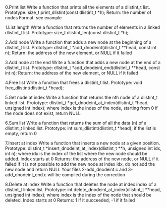 0.Print list Write a function that prints all the elements of a dlistint_t list.
Prototype: size_t print_dlistint(const dlistint_t *h); Return: the number of nodes Format: see example

1.List length Write a function that returns the number of elements in a linked dlistint_t list.
Prototype: size_t dlistint_len(const dlistint_t *h);

2.Add node Write a function that adds a new node at the beginning of a dlistint_t list.
Prototype: dlistint_t *add_dnodeint(dlistint_t **head, const int n); Return: the address of the new element, or NULL if it failed

3.Add node at the end Write a function that adds a new node at the end of a dlistint_t list.
Prototype: dlistint_t *add_dnodeint_end(dlistint_t **head, const int n); Return: the address of the new element, or NULL if it failed

4.Free list Write a function that frees a dlistint_t list.
Prototype: void free_dlistint(dlistint_t *head);

5.Get node at index Write a function that returns the nth node of a dlistint_t linked list.
Prototype: dlistint_t *get_dnodeint_at_index(dlistint_t *head, unsigned int index); where index is the index of the node, starting from 0 if the node does not exist, return NULL

6.Sum list Write a function that returns the sum of all the data (n) of a dlistint_t linked list.
Prototype: int sum_dlistint(dlistint_t *head); if the list is empty, return 0

7.Insert at index Write a function that inserts a new node at a given position.
Prototype: dlistint_t *insert_dnodeint_at_index(dlistint_t **h, unsigned int idx, int n); where idx is the index of the list where the new node should be added. Index starts at 0 Returns: the address of the new node, or NULL if it failed if it is not possible to add the new node at index idx, do not add the new node and return NULL Your files 2-add_dnodeint.c and 3-add_dnodeint_end.c will be compiled during the correction

8.Delete at index Write a function that deletes the node at index index of a dlistint_t linked list.
Prototype: int delete_dnodeint_at_index(dlistint_t **head, unsigned int index); where index is the index of the node that should be deleted. Index starts at 0 Returns: 1 if it succeeded, -1 if it failed
